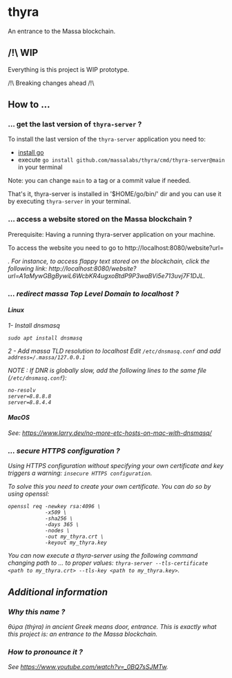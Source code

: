 # thyra
An entrance to the Massa blockchain.

## /!\ WIP

Everything is this project is WIP prototype.

/!\ Breaking changes ahead /!\

## How to ...

### ... get the last version of `thyra-server` ?

To install the last version of the `thyra-server` application you need to:

- [install go](https://go.dev/doc/install)
- execute `go install github.com/massalabs/thyra/cmd/thyra-server@main` in your terminal

Note: you can change `main` to a tag or a commit value if needed.

That's it, thyra-server is installed in '$HOME/go/bin/' dir and you can use it by executing `thyra-server` in your terminal.

### ... access a website stored on the Massa blockchain ?

Prerequisite: Having a running thyra-server application on your machine.

To access the website you need to go to http://localhost:8080/website?url=<address of the website>.
For instance, to access flappy text stored on the blockchain, click the following link: http://localhost:8080/website?url=A1aMywGBgBywiL6WcbKR4ugxoBtdP9P3waBVi5e713uvj7F1DJL.

### ... redirect massa Top Level Domain to localhost ?

#### Linux
1- Install dnsmasq
```shell
sudo apt install dnsmasq
```
2 - Add massa TLD resolution to localhost
Edit `/etc/dnsmasq.conf` and add `address=/.massa/127.0.0.1`

NOTE : If DNR is globally slow, add the following lines to the same file (`/etc/dnsmasq.conf`):
```shell
no-resolv
server=8.8.8.8
server=8.8.4.4
```

#### MacOS
See: https://www.larry.dev/no-more-etc-hosts-on-mac-with-dnsmasq/

### ... secure HTTPS configuration ?

Using HTTPS configuration without specifying your own certificate and key triggers a warning: `insecure HTTPS configuration`.

To solve this you need to create your own certificate. You can do so by using openssl:
```shell
openssl req -newkey rsa:4096 \
            -x509 \
            -sha256 \
            -days 365 \
            -nodes \
            -out my_thyra.crt \
            -keyout my_thyra.key
```

You can now execute a thyra-server using the following command changing *path to ...* to proper values:
`thyra-server --tls-certificate <path to my_thyra.crt> --tls-key <path to my_thyra.key>`.

## Additional information

### Why this name ?

θύρα (thýra) in ancient Greek means door, entrance. This is exactly what this project is: an entrance to the Massa blockchain.

### How to pronounce it ?

See https://www.youtube.com/watch?v=_0BQ7sSJMTw.
